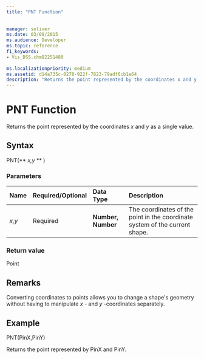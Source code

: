 ```yaml
---
title: "PNT Function"
 
 
manager: soliver
ms.date: 03/09/2015
ms.audience: Developer
ms.topic: reference
f1_keywords:
- Vis_DSS.chm82251480
 
ms.localizationpriority: medium
ms.assetid: d14a735c-0278-922f-7823-79adf6cb1e64
description: "Returns the point represented by the coordinates x and y as a single value."
---
```


# PNT Function

Returns the point represented by the coordinates  _x_ and  _y_ as a single value. 
  
## Syntax

PNT(** *x,y* ** ) 
  
### Parameters

|**Name**|**Required/Optional**|**Data Type**|**Description**|
|:-----|:-----|:-----|:-----|
| _x,y_ <br/> |Required  <br/> |**Number, Number** <br/> |The coordinates of the point in the coordinate system of the current shape.  <br/> |
   
### Return value

Point
  
## Remarks

Converting coordinates to points allows you to change a shape's geometry without having to manipulate  *x*  - and  *y*  -coordinates separately. 
  
## Example

PNT(PinX,PinY) 
  
Returns the point represented by PinX and PinY. 
  

